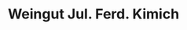 ---
title: "Weingut Jul. Ferd. Kimich"
url: /deidesheim/weingut-jul-ferd-kimich/
shop: Spirituosen
---